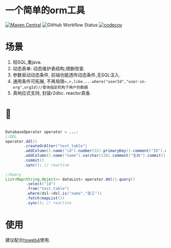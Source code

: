 # 一个简单的orm工具

[![Maven Central](https://img.shields.io/maven-central/v/org.hswebframework/hsweb-easy-orm.svg?style=plastic)](http://search.maven.org/#search%7Cga%7C1%7Chsweb-easy-orm)
![GitHub Workflow Status](https://img.shields.io/github/actions/workflow/status/hs-web/hsweb-easy-orm/unit-test.yml?branch=master)
[![codecov](https://codecov.io/gh/hs-web/hsweb-easy-orm/branch/master/graph/badge.svg)](https://codecov.io/gh/hs-web/hsweb-easy-orm)


# 场景

1. 轻SQL,重java.
2. 动态表单: 动态维护表结构,增删改查.
3. 参数驱动动态条件, 前端也能透传动态条件,无SQL注入.
4. 通用条件可拓展, 不再局限`=,>,like...`. `where("userId","user-in-org",orgId)//查询指定机构下用户的数据`
5. 真响应式支持, 封装r2dbc. reactor真香.

# 🌰

```java

DatabaseOperator operator = ...;
//DDL
operator.ddl()
        .createOrAlter("test_table")
        .addColumn().name("id").number(32).primaryKey().comment("ID").commit()
        .addColumn().name("name").varchar(128).comment("名称").commit()
        .commit()
        .sync(); // reactive
     
//Query   
List<Map<String,Object>> dataList= operator.dml().query()
         .select("id")
         .from("test_table")
         .where(dsl->dsl.is("name","张三"))
         .fetch(mapList())
         .sync(); // reactive

```

# 使用

建议配合[hsweb4](https://github.com/hs-web/hsweb-framework/tree/4.0.x)使用.
